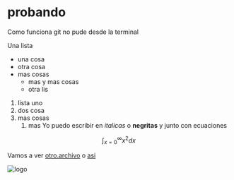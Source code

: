 # probando
Como funciona git
 no pude desde la terminal 
 
 Una lista 
 
 - una cosa
 - otra cosa
 - mas cosas
   - mas y mas cosas 
   - otra lis
   
1. lista uno 
2. dos cosa 
3. mas cosas
    1. mas
   Yo puedo escribir en *italicas* o **negritas** y junto con ecuaciones 
   
 $$\int_{x=0}^{\infty}x^2dx$$
   
   Vamos a ver [otro.archivo](otro.html) o [asi](otro.md)
   
 

![logo](https://e00-us-marca.uecdn.es/claro/assets/multimedia/imagenes/2022/02/20/16453285188617.jpg)


